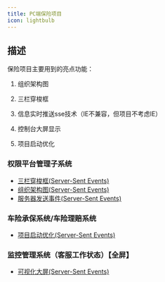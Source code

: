 ```yaml
---
title: PC端保险项目
icon: lightbulb
---
```


## 描述
保险项目主要用到的亮点功能：
1. 组织架构图
2. 三栏穿梭框

3. 信息实时推送sse技术（IE不兼容，但项目不考虑IE） 
4. 控制台大屏显示
5. 项目启动优化

### 权限平台管理子系统
- [三栏穿梭框(Server-Sent Events)](threetransfer.md)
- [组织架构图(Server-Sent Events)](echarts.md)
- [服务器发送事件(Server-Sent Events)](sse.md)

### 车险承保系统/车险理赔系统
- [项目启动优化(Server-Sent Events)](webpack.md)

### 监控管理系统（客服工作状态）【全屏】
- [可视化大屏(Server-Sent Events)](largeScreen.md)

